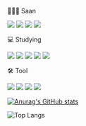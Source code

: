 🧑🏻‍💻 Saan   
   
<a href="https://github.com/Hansan529" target="_blank"><img src="https://hits.seeyoufarm.com/api/count/incr/badge.svg?url=https%3A%2F%2Fgithub.com%2FHansan529%2F&count_bg=%23000000&title_bg=%23000000&icon=github.svg&icon_color=%23E7E7E7&title=Github&edge_flat=false"/></a>
<a href="https://hansan529.github.io" target="_blank"><img src="https://img.shields.io/badge/GithubPage-222222?style=flat-square&logo=githubpages&logoColor=white"/></a>
<a href="https://www.instagram.com/ssan_code/" target="_blank"><img src="https://img.shields.io/badge/instagram-E4405F?style=flat-square&logo=instagram&logoColor=white"/></a>
<a href="https://www.facebook.com/profile.php?id=100068705884380" target="_blank"><img src="https://img.shields.io/badge/facebook-1877F2?style=flat-square&logo=facebook&logoColor=white"/></a>

💻 Studying   
   
<img src="https://img.shields.io/badge/HTML5-E34F26?style=flat-square&logo=html5&logoColor=white"/>
<img src="https://img.shields.io/badge/CSS3-1572B6?style=flat-square&logo=css3&logoColor=white"/>
<img src="https://img.shields.io/badge/Javascript-F7DF1E?style=flat-square&logo=javascript&logoColor=black"/>
<img src="https://img.shields.io/badge/Git-F05032?style=flat-square&logo=git&logoColor=white"/>
<img src="https://img.shields.io/badge/React-61DAFB?style=flat-square&logo=react&logoColor=white"/>

🛠️ Tool   
   
<a href="https://code.visualstudio.com" target="_blank"><img src="https://img.shields.io/badge/VisualStudioCode-007ACC?style=flat-square&logo=visualstudiocode&logoColor=white"/></a>
<a href="https://github.com" target="_blank"><img src="https://img.shields.io/badge/Github-181717?style=flat-square&logo=github&logoColor=white"/></a>
<a href="https://www.adobe.com/products/photoshop.html" target="_blank"><img src="https://img.shields.io/badge/Photoshop-31A8FF?style=flat-square&logo=adobephotoshop&logoColor=black"/></a>
<a href="https://www.adobe.com/products/illustrator.html" target="_blank"><img src="https://img.shields.io/badge/Illustrator-FF9A00?style=flat-square&logo=adobeillustrator&logoColor=black"/></a>


[![Anurag's GitHub stats](https://github-readme-stats.vercel.app/api?username=Hansan529&theme=github_dark)](https://github.com/anuraghazra/github-readme-stats)

![Top Langs](https://github-readme-stats.vercel.app/api/top-langs/?username=Hansan529&layout=compact&theme=github_dark)
